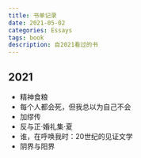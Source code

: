 ```yaml
---
title: 书单记录
date: 2021-05-02
categories: Essays
tags: book
description: 自2021看过的书
---
```


## 2021

- 精神食粮
- 每个人都会死，但我总以为自己不会
- 加缪传
- 反与正·婚礼集·夏
- 谁，在呼唤我时：20世纪的见证文学
- 阴界与阳界